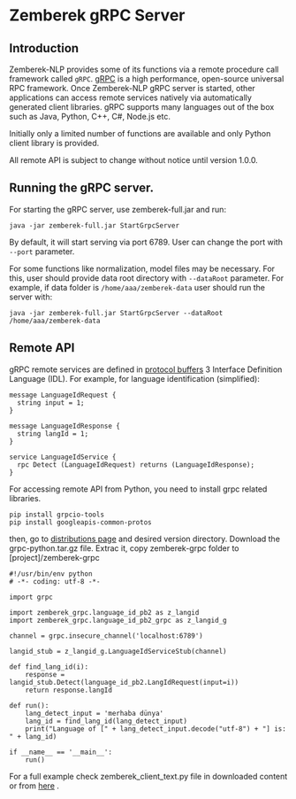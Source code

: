 Zemberek gRPC Server
============

## Introduction

Zemberek-NLP provides some of its functions via a remote procedure call framework called `gRPC`.
[gRPC](https://grpc.io) is a high performance, open-source universal RPC framework. Once Zemberek-NLP 
gRPC server is started, other applications can access remote services natively via automatically 
generated client libraries. gRPC supports many languages out of the box such as Java, Python, C++, C#, Node.js etc.

Initially only a limited number of functions are available and only Python client library
is provided. 

All remote API is subject to change without notice until version 1.0.0.
 
## Running the gRPC server.

For starting the gRPC server, use zemberek-full.jar and run:

    java -jar zemberek-full.jar StartGrpcServer

By default, it will start serving via port 6789. User can change the port with `--port` parameter.

For some functions like normalization, model files may be necessary. For this, user should provide
data root directory with `--dataRoot` parameter. For example, if data folder is 
`/home/aaa/zemberek-data` user should run the server with:

    java -jar zemberek-full.jar StartGrpcServer --dataRoot /home/aaa/zemberek-data

## Remote API

gRPC remote services are defined in [protocol buffers](https://developers.google.com/protocol-buffers/) 3 
Interface Definition Language (IDL). For example, for language identification (simplified):

    message LanguageIdRequest {
      string input = 1;
    }
    
    message LanguageIdResponse {
      string langId = 1;
    }
    
    service LanguageIdService {
      rpc Detect (LanguageIdRequest) returns (LanguageIdResponse);
    }

For accessing remote API from Python, you need to install grpc related libraries.

    pip install grpcio-tools
    pip install googleapis-common-protos  

then, go to [distributions page](https://drive.google.com/drive/folders/0B9TrB39LQKZWX1RSang3M1VkYjQ) and
desired version directory. 
Download the grpc-python.tar.gz file. Extrac it, copy zemberek-grpc folder to [project]/zemberek-grpc 

    #!/usr/bin/env python
    # -*- coding: utf-8 -*-
    
    import grpc

    import zemberek_grpc.language_id_pb2 as z_langid
    import zemberek_grpc.language_id_pb2_grpc as z_langid_g
    
    channel = grpc.insecure_channel('localhost:6789')
    
    langid_stub = z_langid_g.LanguageIdServiceStub(channel)
    
    def find_lang_id(i):
        response = langid_stub.Detect(language_id_pb2.LangIdRequest(input=i))
        return response.langId
    
    def run():
        lang_detect_input = 'merhaba dünya'
        lang_id = find_lang_id(lang_detect_input)
        print("Language of [" + lang_detect_input.decode("utf-8") + "] is: " + lang_id)
        
    if __name__ == '__main__':
        run() 

For a full example check zemberek_client_text.py file in downloaded content or from 
[here](https://github.com/ahmetaa/zemberek-nlp/tree/master/grpc/src/main/python) .
